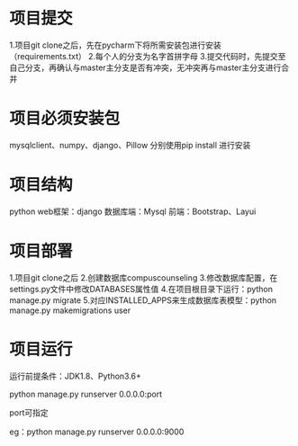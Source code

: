 # 项目提交

1.项目git clone之后，先在pycharm下将所需安装包进行安装（requirements.txt）
2.每个人的分支为名字首拼字母
3.提交代码时，先提交至自己分支，再确认与master主分支是否有冲突，无冲突再与master主分支进行合并

# 项目必须安装包

mysqlclient、numpy、django、Pillow 
分别使用pip install 进行安装

# 项目结构

python web框架：django
数据库端：Mysql
前端：Bootstrap、Layui

# 项目部署

1.项目git clone之后
2.创建数据库compuscounseling
3.修改数据库配置，在settings.py文件中修改DATABASES属性值
4.在项目根目录下运行：python manage.py migrate
5.对应INSTALLED_APPS来生成数据库表模型：python manage.py makemigrations user

# 项目运行

运行前提条件：JDK1.8、Python3.6+

python manage.py runserver 0.0.0.0:port

port可指定

eg：python manage.py runserver 0.0.0.0:9000



